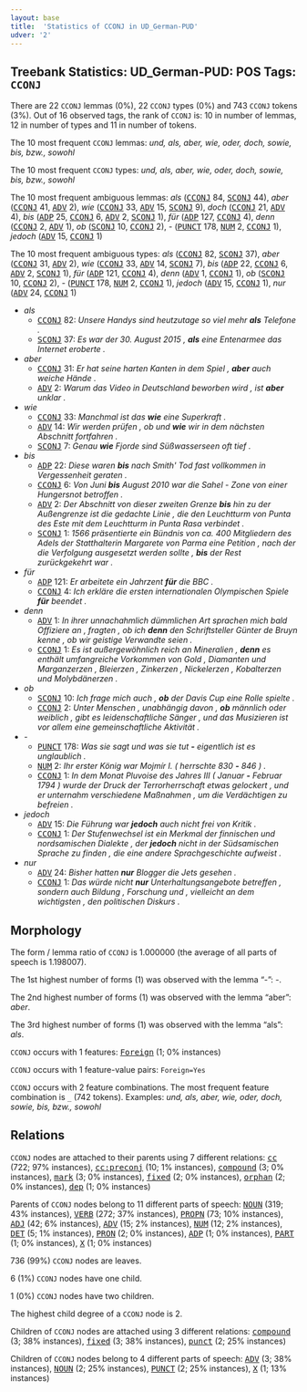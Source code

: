 ```yaml
---
layout: base
title:  'Statistics of CCONJ in UD_German-PUD'
udver: '2'
---
```


## Treebank Statistics: UD_German-PUD: POS Tags: `CCONJ`

There are 22 `CCONJ` lemmas (0%), 22 `CCONJ` types (0%) and 743 `CCONJ` tokens (3%).
Out of 16 observed tags, the rank of `CCONJ` is: 10 in number of lemmas, 12 in number of types and 11 in number of tokens.

The 10 most frequent `CCONJ` lemmas: <em>und, als, aber, wie, oder, doch, sowie, bis, bzw., sowohl</em>

The 10 most frequent `CCONJ` types:  <em>und, als, aber, wie, oder, doch, sowie, bis, bzw., sowohl</em>

The 10 most frequent ambiguous lemmas: <em>als</em> (<tt><a href="de_pud-pos-CCONJ.html">CCONJ</a></tt> 84, <tt><a href="de_pud-pos-SCONJ.html">SCONJ</a></tt> 44), <em>aber</em> (<tt><a href="de_pud-pos-CCONJ.html">CCONJ</a></tt> 41, <tt><a href="de_pud-pos-ADV.html">ADV</a></tt> 2), <em>wie</em> (<tt><a href="de_pud-pos-CCONJ.html">CCONJ</a></tt> 33, <tt><a href="de_pud-pos-ADV.html">ADV</a></tt> 15, <tt><a href="de_pud-pos-SCONJ.html">SCONJ</a></tt> 9), <em>doch</em> (<tt><a href="de_pud-pos-CCONJ.html">CCONJ</a></tt> 21, <tt><a href="de_pud-pos-ADV.html">ADV</a></tt> 4), <em>bis</em> (<tt><a href="de_pud-pos-ADP.html">ADP</a></tt> 25, <tt><a href="de_pud-pos-CCONJ.html">CCONJ</a></tt> 6, <tt><a href="de_pud-pos-ADV.html">ADV</a></tt> 2, <tt><a href="de_pud-pos-SCONJ.html">SCONJ</a></tt> 1), <em>für</em> (<tt><a href="de_pud-pos-ADP.html">ADP</a></tt> 127, <tt><a href="de_pud-pos-CCONJ.html">CCONJ</a></tt> 4), <em>denn</em> (<tt><a href="de_pud-pos-CCONJ.html">CCONJ</a></tt> 2, <tt><a href="de_pud-pos-ADV.html">ADV</a></tt> 1), <em>ob</em> (<tt><a href="de_pud-pos-SCONJ.html">SCONJ</a></tt> 10, <tt><a href="de_pud-pos-CCONJ.html">CCONJ</a></tt> 2), <em>-</em> (<tt><a href="de_pud-pos-PUNCT.html">PUNCT</a></tt> 178, <tt><a href="de_pud-pos-NUM.html">NUM</a></tt> 2, <tt><a href="de_pud-pos-CCONJ.html">CCONJ</a></tt> 1), <em>jedoch</em> (<tt><a href="de_pud-pos-ADV.html">ADV</a></tt> 15, <tt><a href="de_pud-pos-CCONJ.html">CCONJ</a></tt> 1)

The 10 most frequent ambiguous types:  <em>als</em> (<tt><a href="de_pud-pos-CCONJ.html">CCONJ</a></tt> 82, <tt><a href="de_pud-pos-SCONJ.html">SCONJ</a></tt> 37), <em>aber</em> (<tt><a href="de_pud-pos-CCONJ.html">CCONJ</a></tt> 31, <tt><a href="de_pud-pos-ADV.html">ADV</a></tt> 2), <em>wie</em> (<tt><a href="de_pud-pos-CCONJ.html">CCONJ</a></tt> 33, <tt><a href="de_pud-pos-ADV.html">ADV</a></tt> 14, <tt><a href="de_pud-pos-SCONJ.html">SCONJ</a></tt> 7), <em>bis</em> (<tt><a href="de_pud-pos-ADP.html">ADP</a></tt> 22, <tt><a href="de_pud-pos-CCONJ.html">CCONJ</a></tt> 6, <tt><a href="de_pud-pos-ADV.html">ADV</a></tt> 2, <tt><a href="de_pud-pos-SCONJ.html">SCONJ</a></tt> 1), <em>für</em> (<tt><a href="de_pud-pos-ADP.html">ADP</a></tt> 121, <tt><a href="de_pud-pos-CCONJ.html">CCONJ</a></tt> 4), <em>denn</em> (<tt><a href="de_pud-pos-ADV.html">ADV</a></tt> 1, <tt><a href="de_pud-pos-CCONJ.html">CCONJ</a></tt> 1), <em>ob</em> (<tt><a href="de_pud-pos-SCONJ.html">SCONJ</a></tt> 10, <tt><a href="de_pud-pos-CCONJ.html">CCONJ</a></tt> 2), <em>-</em> (<tt><a href="de_pud-pos-PUNCT.html">PUNCT</a></tt> 178, <tt><a href="de_pud-pos-NUM.html">NUM</a></tt> 2, <tt><a href="de_pud-pos-CCONJ.html">CCONJ</a></tt> 1), <em>jedoch</em> (<tt><a href="de_pud-pos-ADV.html">ADV</a></tt> 15, <tt><a href="de_pud-pos-CCONJ.html">CCONJ</a></tt> 1), <em>nur</em> (<tt><a href="de_pud-pos-ADV.html">ADV</a></tt> 24, <tt><a href="de_pud-pos-CCONJ.html">CCONJ</a></tt> 1)


* <em>als</em>
  * <tt><a href="de_pud-pos-CCONJ.html">CCONJ</a></tt> 82: <em>Unsere Handys sind heutzutage so viel mehr <b>als</b> Telefone .</em>
  * <tt><a href="de_pud-pos-SCONJ.html">SCONJ</a></tt> 37: <em>Es war der 30. August 2015 , <b>als</b> eine Entenarmee das Internet eroberte .</em>
* <em>aber</em>
  * <tt><a href="de_pud-pos-CCONJ.html">CCONJ</a></tt> 31: <em>Er hat seine harten Kanten in dem Spiel , <b>aber</b> auch weiche Hände .</em>
  * <tt><a href="de_pud-pos-ADV.html">ADV</a></tt> 2: <em>Warum das Video in Deutschland beworben wird , ist <b>aber</b> unklar .</em>
* <em>wie</em>
  * <tt><a href="de_pud-pos-CCONJ.html">CCONJ</a></tt> 33: <em>Manchmal ist das <b>wie</b> eine Superkraft .</em>
  * <tt><a href="de_pud-pos-ADV.html">ADV</a></tt> 14: <em>Wir werden prüfen , ob und <b>wie</b> wir in dem nächsten Abschnitt fortfahren .</em>
  * <tt><a href="de_pud-pos-SCONJ.html">SCONJ</a></tt> 7: <em>Genau <b>wie</b> Fjorde sind Süßwasserseen oft tief .</em>
* <em>bis</em>
  * <tt><a href="de_pud-pos-ADP.html">ADP</a></tt> 22: <em>Diese waren <b>bis</b> nach Smith' Tod fast vollkommen in Vergessenheit geraten .</em>
  * <tt><a href="de_pud-pos-CCONJ.html">CCONJ</a></tt> 6: <em>Von Juni <b>bis</b> August 2010 war die Sahel - Zone von einer Hungersnot betroffen .</em>
  * <tt><a href="de_pud-pos-ADV.html">ADV</a></tt> 2: <em>Der Abschnitt von dieser zweiten Grenze <b>bis</b> hin zu der Außengrenze ist die gedachte Linie , die den Leuchtturm von Punta des Este mit dem Leuchtturm in Punta Rasa verbindet .</em>
  * <tt><a href="de_pud-pos-SCONJ.html">SCONJ</a></tt> 1: <em>1566 präsentierte ein Bündnis von ca. 400 Mitgliedern des Adels der Statthalterin Margarete von Parma eine Petition , nach der die Verfolgung ausgesetzt werden sollte , <b>bis</b> der Rest zurückgekehrt war .</em>
* <em>für</em>
  * <tt><a href="de_pud-pos-ADP.html">ADP</a></tt> 121: <em>Er arbeitete ein Jahrzent <b>für</b> die BBC .</em>
  * <tt><a href="de_pud-pos-CCONJ.html">CCONJ</a></tt> 4: <em>Ich erkläre die ersten internationalen Olympischen Spiele <b>für</b> beendet .</em>
* <em>denn</em>
  * <tt><a href="de_pud-pos-ADV.html">ADV</a></tt> 1: <em>In ihrer unnachahmlich dümmlichen Art sprachen mich bald Offiziere an , fragten , ob ich <b>denn</b> den Schriftsteller Günter de Bruyn kenne , ob wir geistige Verwandte seien .</em>
  * <tt><a href="de_pud-pos-CCONJ.html">CCONJ</a></tt> 1: <em>Es ist außergewöhnlich reich an Mineralien , <b>denn</b> es enthält umfangreiche Vorkommen von Gold , Diamanten und Marganzerzen , Bleierzen , Zinkerzen , Nickelerzen , Kobalterzen und Molybdänerzen .</em>
* <em>ob</em>
  * <tt><a href="de_pud-pos-SCONJ.html">SCONJ</a></tt> 10: <em>Ich frage mich auch , <b>ob</b> der Davis Cup eine Rolle spielte .</em>
  * <tt><a href="de_pud-pos-CCONJ.html">CCONJ</a></tt> 2: <em>Unter Menschen , unabhängig davon , <b>ob</b> männlich oder weiblich , gibt es leidenschaftliche Sänger , und das Musizieren ist vor allem eine gemeinschaftliche Aktivität .</em>
* <em>-</em>
  * <tt><a href="de_pud-pos-PUNCT.html">PUNCT</a></tt> 178: <em>Was sie sagt und was sie tut <b>-</b> eigentlich ist es unglaublich .</em>
  * <tt><a href="de_pud-pos-NUM.html">NUM</a></tt> 2: <em>Ihr erster König war Mojmír I. ( herrschte 830 <b>-</b> 846 ) .</em>
  * <tt><a href="de_pud-pos-CCONJ.html">CCONJ</a></tt> 1: <em>In dem Monat Pluvoise des Jahres III ( Januar <b>-</b> Februar 1794 ) wurde der Druck der Terrorherrschaft etwas gelockert , und er unternahm verschiedene Maßnahmen , um die Verdächtigen zu befreien .</em>
* <em>jedoch</em>
  * <tt><a href="de_pud-pos-ADV.html">ADV</a></tt> 15: <em>Die Führung war <b>jedoch</b> auch nicht frei von Kritik .</em>
  * <tt><a href="de_pud-pos-CCONJ.html">CCONJ</a></tt> 1: <em>Der Stufenwechsel ist ein Merkmal der finnischen und nordsamischen Dialekte , der <b>jedoch</b> nicht in der Südsamischen Sprache zu finden , die eine andere Sprachgeschichte aufweist .</em>
* <em>nur</em>
  * <tt><a href="de_pud-pos-ADV.html">ADV</a></tt> 24: <em>Bisher hatten <b>nur</b> Blogger die Jets gesehen .</em>
  * <tt><a href="de_pud-pos-CCONJ.html">CCONJ</a></tt> 1: <em>Das würde nicht <b>nur</b> Unterhaltungsangebote betreffen , sondern auch Bildung , Forschung und , vielleicht an dem wichtigsten , den politischen Diskurs .</em>

## Morphology

The form / lemma ratio of `CCONJ` is 1.000000 (the average of all parts of speech is 1.198007).

The 1st highest number of forms (1) was observed with the lemma “-”: <em>-</em>.

The 2nd highest number of forms (1) was observed with the lemma “aber”: <em>aber</em>.

The 3rd highest number of forms (1) was observed with the lemma “als”: <em>als</em>.

`CCONJ` occurs with 1 features: <tt><a href="de_pud-feat-Foreign.html">Foreign</a></tt> (1; 0% instances)

`CCONJ` occurs with 1 feature-value pairs: `Foreign=Yes`

`CCONJ` occurs with 2 feature combinations.
The most frequent feature combination is `_` (742 tokens).
Examples: <em>und, als, aber, wie, oder, doch, sowie, bis, bzw., sowohl</em>


## Relations

`CCONJ` nodes are attached to their parents using 7 different relations: <tt><a href="de_pud-dep-cc.html">cc</a></tt> (722; 97% instances), <tt><a href="de_pud-dep-cc-preconj.html">cc:preconj</a></tt> (10; 1% instances), <tt><a href="de_pud-dep-compound.html">compound</a></tt> (3; 0% instances), <tt><a href="de_pud-dep-mark.html">mark</a></tt> (3; 0% instances), <tt><a href="de_pud-dep-fixed.html">fixed</a></tt> (2; 0% instances), <tt><a href="de_pud-dep-orphan.html">orphan</a></tt> (2; 0% instances), <tt><a href="de_pud-dep-dep.html">dep</a></tt> (1; 0% instances)

Parents of `CCONJ` nodes belong to 11 different parts of speech: <tt><a href="de_pud-pos-NOUN.html">NOUN</a></tt> (319; 43% instances), <tt><a href="de_pud-pos-VERB.html">VERB</a></tt> (272; 37% instances), <tt><a href="de_pud-pos-PROPN.html">PROPN</a></tt> (73; 10% instances), <tt><a href="de_pud-pos-ADJ.html">ADJ</a></tt> (42; 6% instances), <tt><a href="de_pud-pos-ADV.html">ADV</a></tt> (15; 2% instances), <tt><a href="de_pud-pos-NUM.html">NUM</a></tt> (12; 2% instances), <tt><a href="de_pud-pos-DET.html">DET</a></tt> (5; 1% instances), <tt><a href="de_pud-pos-PRON.html">PRON</a></tt> (2; 0% instances), <tt><a href="de_pud-pos-ADP.html">ADP</a></tt> (1; 0% instances), <tt><a href="de_pud-pos-PART.html">PART</a></tt> (1; 0% instances), <tt><a href="de_pud-pos-X.html">X</a></tt> (1; 0% instances)

736 (99%) `CCONJ` nodes are leaves.

6 (1%) `CCONJ` nodes have one child.

1 (0%) `CCONJ` nodes have two children.

The highest child degree of a `CCONJ` node is 2.

Children of `CCONJ` nodes are attached using 3 different relations: <tt><a href="de_pud-dep-compound.html">compound</a></tt> (3; 38% instances), <tt><a href="de_pud-dep-fixed.html">fixed</a></tt> (3; 38% instances), <tt><a href="de_pud-dep-punct.html">punct</a></tt> (2; 25% instances)

Children of `CCONJ` nodes belong to 4 different parts of speech: <tt><a href="de_pud-pos-ADV.html">ADV</a></tt> (3; 38% instances), <tt><a href="de_pud-pos-NOUN.html">NOUN</a></tt> (2; 25% instances), <tt><a href="de_pud-pos-PUNCT.html">PUNCT</a></tt> (2; 25% instances), <tt><a href="de_pud-pos-X.html">X</a></tt> (1; 13% instances)

